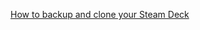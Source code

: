 
[How to backup and clone your Steam Deck](https://overkill.wtf/how-to-clone-backup-your-steam-deck/)